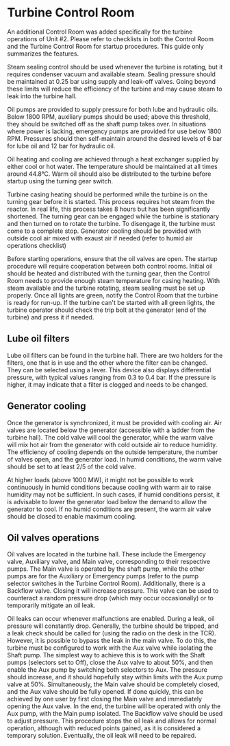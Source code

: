 # Turbine Control Room

An additional Control Room was added specifically for the turbine operations of Unit #2. Please refer to checklists in both the Control Room and the Turbine Control Room for startup procedures. This guide only summarizes the features.

Steam sealing control should be used whenever the turbine is rotating, but it requires condenser vacuum and available steam. Sealing pressure should be maintained at 0.25 bar using supply and leak-off valves. Going beyond these limits will reduce the efficiency of the turbine and may cause steam to leak into the turbine hall.

Oil pumps are provided to supply pressure for both lube and hydraulic oils. Below 1800 RPM, auxiliary pumps should be used; above this threshold, they should be switched off as the shaft pump takes over. In situations where power is lacking, emergency pumps are provided for use below 1800 RPM. Pressures should then self-maintain around the desired levels of 6 bar for lube oil and 12 bar for hydraulic oil.

Oil heating and cooling are achieved through a heat exchanger supplied by either cool or hot water. The temperature should be maintained at all times around 44.8°C. Warm oil should also be distributed to the turbine before startup using the turning gear switch.

Turbine casing heating should be performed while the turbine is on the turning gear before it is started. This process requires hot steam from the reactor. In real life, this process takes 8 hours but has been significantly shortened. The turning gear can be engaged while the turbine is stationary and then turned on to rotate the turbine. To disengage it, the turbine must come to a complete stop.
Generator cooling should be provided with outside cool air mixed with exaust air if needed (refer to humid air operations checklist)

Before starting operations, ensure that the oil valves are open. The startup procedure will require cooperation between both control rooms. Initial oil should be heated and distributed with the turning gear, then the Control Room needs to provide enough steam temperature for casing heating. With steam available and the turbine rotating, steam sealing must be set up properly. Once all lights are green, notify the Control Room that the turbine is ready for run-up. If the turbine can't be started with all green lights, the turbine operator should check the trip bolt at the generator (end of the turbine) and press it if needed.

## Lube oil filters

Lube oil filters can be found in the turbine hall. There are two holders for the filters, one that is in use and the other where the filter can be changed. They can be selected using a lever. This device also displays differential pressure, with typical values ranging from 0.3 to 0.4 bar. If the pressure is higher, it may indicate that a filter is clogged and needs to be changed.

## Generator cooling

Once the generator is synchronized, it must be provided with cooling air. Air valves are located below the generator (accessible with a ladder from the turbine hall). The cold valve will cool the generator, while the warm valve will mix hot air from the generator with cold outside air to reduce humidity. The efficiency of cooling depends on the outside temperature, the number of valves open, and the generator load. In humid conditions, the warm valve should be set to at least 2/5 of the cold valve.

At higher loads (above 1000 MW), it might not be possible to work continuously in humid conditions because cooling with warm air to raise humidity may not be sufficient. In such cases, if humid conditions persist, it is advisable to lower the generator load below the demand to allow the generator to cool. If no humid conditions are present, the warm air valve should be closed to enable maximum cooling.

## Oil valves operations

Oil valves are located in the turbine hall. These include the Emergency valve, Auxiliary valve, and Main valve, corresponding to their respective pumps. The Main valve is operated by the shaft pump, while the other pumps are for the Auxiliary or Emergency pumps (refer to the pump selector switches in the Turbine Control Room). Additionally, there is a Backflow valve. Closing it will increase pressure. This valve can be used to counteract a random pressure drop (which may occur occasionally) or to temporarily mitigate an oil leak.

Oil leaks can occur whenever malfunctions are enabled. During a leak, oil pressure will constantly drop. Generally, the turbine should be tripped, and a leak check should be called for (using the radio on the desk in the TCR). However, it is possible to bypass the leak in the main valve. To do this, the turbine must be configured to work with the Aux valve while isolating the Shaft pump. The simplest way to achieve this is to work with the Shaft pumps (selectors set to Off), close the Aux valve to about 50%, and then enable the Aux pump by switching both selectors to Aux. The pressure should increase, and it should hopefully stay within limits with the Aux pump valve at 50%. Simultaneously, the Main valve should be completely closed, and the Aux valve should be fully opened. If done quickly, this can be achieved by one user by first closing the Main valve and immediately opening the Aux valve. In the end, the turbine will be operated with only the Aux pump, with the Main pump isolated. The Backflow valve should be used to adjust pressure. This procedure stops the oil leak and allows for normal operation, although with reduced points gained, as it is considered a temporary solution. Eventually, the oil leak will need to be repaired.
